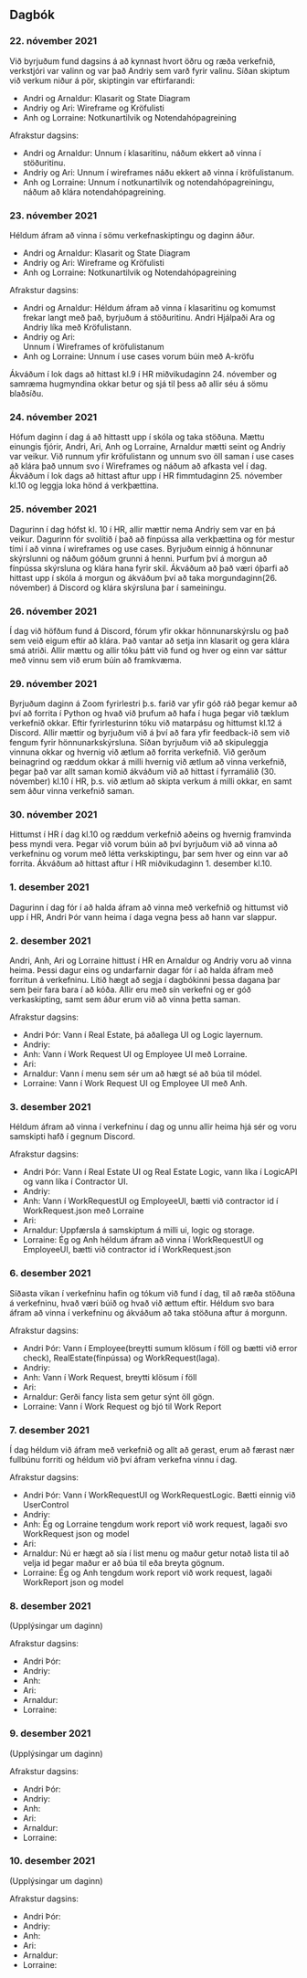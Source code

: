 ## Dagbók

### 22. nóvember 2021

Við byrjuðum fund dagsins á að kynnast hvort öðru og ræða verkefnið, verkstjóri var valinn og var það Andriy sem varð fyrir valinu. Síðan skiptum við verkum niður á pör, skiptingin var eftirfarandi:

-   Andri og Arnaldur:
    Klasarit og State Diagram
-   Andriy og Ari:
    Wireframe og Kröfulisti
-   Anh og Lorraine:
    Notkunartilvik og Notendahópagreining

Afrakstur dagsins:

-   Andri og Arnaldur:
    Unnum í klasaritinu, náðum ekkert að vinna í stöðuritinu.
-   Andriy og Ari:
    Unnum í wireframes náðu ekkert að vinna í kröfulistanum.
-   Anh og Lorraine:
    Unnum í notkunartilvik og notendahópagreiningu, náðum að klára notendahópagreining.

### 23. nóvember 2021

Héldum áfram að vinna í sömu verkefnaskiptingu og daginn áður.

-   Andri og Arnaldur:
    Klasarit og State Diagram
-   Andriy og Ari:
    Wireframe og Kröfulisti
-   Anh og Lorraine:
    Notkunartilvik og Notendahópagreining

Afrakstur dagsins:

-   Andri og Arnaldur:
    Héldum áfram að vinna í klasaritinu og komumst frekar langt með það, byrjuðum á stöðuritinu. Andri Hjálpaði Ara og Andriy líka með Kröfulistann.
-   Andriy og Ari:  
    Unnum í Wireframes of kröfulistanum
-   Anh og Lorraine:
    Unnum í use cases vorum búin með A-kröfu

Ákváðum í lok dags að hittast kl.9 í HR miðvikudaginn 24. nóvember og samræma hugmyndina okkar betur og sjá til þess að allir séu á sömu blaðsíðu.

### 24. nóvember 2021

Hófum daginn í dag á að hittastt upp í skóla og taka stöðuna. Mættu einungis fjórir, Andri, Ari, Anh og Lorraine, Arnaldur mætti seint og Andriy var veikur. Við runnum yfir kröfulistann og unnum svo öll saman í use cases að klára það unnum svo í Wireframes og náðum að afkasta vel í dag. Ákváðum í lok dags að hittast aftur upp í HR fimmtudaginn 25. nóvember kl.10 og leggja loka hönd á verkþættina.

### 25. nóvember 2021

Dagurinn í dag hófst kl. 10 í HR, allir mættir nema Andriy sem var en þá veikur. Dagurinn fór svolítið í það að fínpússa alla verkþættina og fór mestur tími í að vinna í wireframes og use cases. Byrjuðum einnig á hönnunar skýrslunni og náðum góðum grunni á henni. Þurfum því á morgun að fínpússa skýrsluna og klára hana fyrir skil. Ákváðum að það væri óþarfi að hittast upp í skóla á morgun og ákváðum því að taka morgundaginn(26. nóvember) á Discord og klára skýrsluna þar í sameiningu.

### 26. nóvember 2021

Í dag við höfðum fund á Discord, fórum yfir okkar hönnunarskýrslu og það sem veið eigum eftir að klára. Það vantar að setja inn klasarit og gera klára smá atriði. Allir mættu og allir tóku þátt við fund og hver og einn var sáttur með vinnu sem við erum búin að framkvæma.

### 29. nóvember 2021

Byrjuðum daginn á Zoom fyrirlestri þ.s. farið var yfir góð ráð þegar kemur að því að forrita í Python og hvað við þrufum að hafa í huga þegar við tæklum verkefnið okkar. Eftir fyrirlesturinn tóku við matarpásu og hittumst kl.12 á Discord. Allir mættir og byrjuðum við á því að fara yfir feedback-ið sem við fengum fyrir hönnunarkskýrsluna. Síðan byrjuðum við að skipuleggja vinnuna okkar og hvernig við ætlum að forrita verkefnið. Við gerðum beinagrind og ræddum okkar á milli hvernig við ætlum að vinna verkefnið, þegar það var allt saman komið ákváðum við að hittast í fyrramálið (30. nóvember) kl.10 í HR, þ.s. við ætlum að skipta verkum á milli okkar, en samt sem áður vinna verkefnið saman.

### 30. nóvember 2021

Hittumst í HR í dag kl.10 og ræddum verkefnið aðeins og hvernig framvinda þess myndi vera. Þegar við vorum búin að því byrjuðum við að vinna að verkefninu og vorum með létta verkskiptingu, þar sem hver og einn var að forrita. Ákváðum að hittast aftur í HR miðvikudaginn 1. desember kl.10.

### 1. desember 2021

Dagurinn í dag fór í að halda áfram að vinna með verkefnið og hittumst við upp í HR, Andri Þór vann heima í daga vegna þess að hann var slappur.

### 2. desember 2021

Andri, Anh, Ari og Lorraine hittust í HR en Arnaldur og Andriy voru að vinna heima. Þessi dagur eins og undarfarnir dagar fór í að halda áfram með forritun á verkefninu. Lítið hægt að segja í dagbókinni þessa dagana þar sem þeir fara bara í að kóða. Allir eru með sín verkefni og er góð verkaskipting, samt sem áður erum við að vinna þetta saman.

Afrakstur dagsins:

-   Andri Þór: Vann í Real Estate, þá aðallega UI og Logic layernum.
-   Andriy:
-   Anh: Vann í Work Request UI og Employee UI með Lorraine.
-   Ari:
-   Arnaldur: Vann í menu sem sér um að hægt sé að búa til módel.
-   Lorraine: Vann í Work Request UI og Employee UI með Anh.

### 3. desember 2021

Héldum áfram að vinna í verkefninu í dag og unnu allir heima hjá sér og voru samskipti hafð í gegnum Discord.

Afrakstur dagsins:

-   Andri Þór: Vann í Real Estate UI og Real Estate Logic, vann líka í LogicAPI og vann líka í Contractor UI.
-   Andriy:
-   Anh: Vann í WorkRequestUI og EmployeeUI, bætti við contractor id í WorkRequest.json með Lorraine
-   Ari:
-   Arnaldur: Uppfærsla á samskiptum á milli ui, logic og storage.
-   Lorraine: Ég og Anh héldum áfram að vinna í WorkRequestUI og EmployeeUI, bætti við contractor id í WorkRequest.json

### 6. desember 2021

Síðasta vikan í verkefninu hafin og tókum við fund í dag, til að ræða stöðuna á verkefninu, hvað væri búið og hvað við ættum eftir. Héldum svo bara áfram að vinna í verkefninu og ákváðum að taka stöðuna aftur á morgunn.

Afrakstur dagsins:

-   Andri Þór: Vann í Employee(breytti sumum klösum í föll og bætti við error check), RealEstate(fínpússa) og WorkRequest(laga).
-   Andriy:
-   Anh: Vann í Work Request, breytti klösum í föll
-   Ari:
-   Arnaldur: Gerði fancy lista sem getur sýnt öll gögn.
-   Lorraine: Vann í Work Request og bjó til Work Report

### 7. desember 2021

Í dag héldum við áfram með verkefnið og allt að gerast, erum að færast nær fullbúnu forriti og héldum við því áfram verkefna vinnu í dag.

Afrakstur dagsins:

-   Andri Þór: Vann í WorkRequestUI og WorkRequestLogic. Bætti einnig við UserControl
-   Andriy:
-   Anh: Ég og Lorraine tengdum work report við work request, lagaði svo WorkRequest json og model
-   Ari:
-   Arnaldur: Nú er hægt að sía í list menu og maður getur notað lista til að velja id
    þegar maður er að búa til eða breyta gögnum.
-   Lorraine: Ég og Anh tengdum work report við work request, lagaði WorkReport json og model

### 8. desember 2021

(Upplýsingar um daginn)

Afrakstur dagsins:

-   Andri Þór:
-   Andriy:
-   Anh:
-   Ari:
-   Arnaldur:
-   Lorraine:

### 9. desember 2021

(Upplýsingar um daginn)

Afrakstur dagsins:

-   Andri Þór:
-   Andriy:
-   Anh:
-   Ari:
-   Arnaldur:
-   Lorraine:

### 10. desember 2021

(Upplýsingar um daginn)

Afrakstur dagsins:

-   Andri Þór:
-   Andriy:
-   Anh:
-   Ari:
-   Arnaldur:
-   Lorraine:

